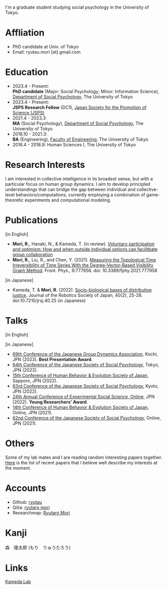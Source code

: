 I'm a graduate student studying social psychology in the University of Tokyo.

# Affliation
- PhD candidate at Univ. of Tokyo
- Email: ryutau.mori [at] gmail.com

# Education
- 2023.4 - Present:<br>
**PhD candidate** (Major: Social Psychology; Minor: Information Science), [Department of Social Psychology](http://www.utokyo-socpsy.com/index-e.html), The University of Tokyo
- 2023.4 - Present:<br>
**JSPS Research Fellow** (DC1), [Japan Society for the Promotion of Science (JSPS)](https://www.jsps.go.jp/english/)
- 2021.4 - 2023.3:<br>
**MA** (Social Psychology), [Department of Social Psychology](http://www.utokyo-socpsy.com/index-e.html), The University of Tokyo
- 2018.10 - 2021.3:<br>
**BA** (Engineering), [Faculty of Engineering](https://www.si.t.u-tokyo.ac.jp/course/sdm/), The University of Tokyo
- 2016.4 - 2018.9: Human Sciences I, The University of Tokyo

# Research Interests
 I am interested in collective intelligence in its broadest sense, but with a particular focus on human group dynamics. I aim to develop principled understandings that can bridge the gap between individual and collective-level behaviors/computations, currently employing a combination of game-theoretic experiments and computational modeling.

# Publications
[in English]
- **Mori, R.**, Hanaki, N., & Kameda, T. (in review). [Voluntary participation and optimism: How and when outside individual options can facilitbate group collaboration](https://doi.org/10.21203/rs.3.rs-3300738/v3)
- **Mori, R.**, Liu, R., and Chen, Y. (2021). [Measuring the Topological Time Irreversibility of Time Series With the Degree-Vector-Based Visibility Graph Method](https://www.frontiersin.org/articles/10.3389/fphy.2021.777958/full). Front. Phys., 9:777958. doi: 10.3389/fphy.2021.777958

[in Japanese]
- Kameda, T. & **Mori, R.** (2022). [Socio-biological bases of distributive justice](https://www.jstage.jst.go.jp/article/jrsj/40/1/40_40_25/_article/-char/ja/). Journal of the Robotics Society of Japan, 40(2), 25-28. doi:10.7210/jrsj.40.25 (in Japanese)


# Talks
[in English]

[in Japanese]
- [69th Conference of the Japanese Group Dynamics Association](https://www.kochi-tech.ac.jp/jgda69th/index.html), Kochi, JPN (2023). **Best Presentation Award**.
- [64th Conference of the Japanese Society of Social Psychology](https://www.socialpsychology.jp/conf2023/), Tokyo, JPN (2023).
- [15th Conference of Human Behavior & Evolution Society of Japan](https://sites.google.com/hbesj.org/conf2022sapporo/), Sapporo, JPN (2022).
- [63rd Conference of the Japanese Society of Social Psychology](https://www.socialpsychology.jp/conf2022/), Kyoto, JPN (2022).
- [24th Annual Conference of Experimental Social Science, Online](https://sites.google.com/view/ess24/), JPN (2022). **Young Researchers' Award**.
- [14th Conference of Human Behavior & Evolution Society of Japan](https://sites.google.com/hbesj.org/hbes-j2021online/home), Online, JPN (2021).
- [62nd Conference of the Japanese Society of Social Psychology](https://www.socialpsychology.jp/conf2021/), Online, JPN (2021).

# Others
Some of my lab mates and I are reading random interesting papers together. [Here](https://ryutau.github.io/journal-club-2022) is the list of recent papers that I believe well describe my interests at the moment.

# Accounts
- Github: [ryutau](https://github.com/ryutau)
- Qiita: [ryutaro mori](https://qiita.com/ryutau)
- Researchmap: [Ryutaro Mori](https://researchmap.jp/ryutaromori)

# Kanji
森　隆太郎 (もり　りゅうたろう)

# Links
[Kameda Lab](http://www.tatsuyakameda.com/homeeng.html)

